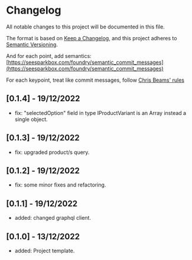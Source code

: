 # Changelog

All notable changes to this project will be documented in this file.

The format is based on [Keep a Changelog](https://keepachangelog.com/en/1.0.0/),
and this project adheres to [Semantic Versioning](https://semver.org/spec/v2.0.0.html).

And for each point, add semantics:  
[https://seesparkbox.com/foundry/semantic_commit_messages](https://seesparkbox.com/foundry/semantic_commit_messages)

For each keypoint, treat like commit messages, follow [Chris Beams' rules](https://chris.beams.io/posts/git-commit/)

## [0.1.4] - 19/12/2022

- fix: "selectedOption" field in type IProductVariant is an Array instead a single object.

## [0.1.3] - 19/12/2022

- fix: upgraded product/s query.

## [0.1.2] - 19/12/2022

- fix: some minor fixes and refactoring.

## [0.1.1] - 19/12/2022

- added: changed graphql client.

## [0.1.0] - 13/12/2022

- added: Project template.

